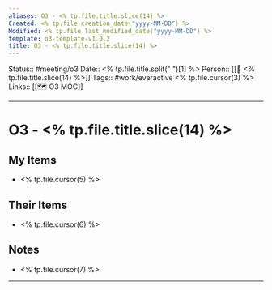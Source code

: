 ```yaml
---
aliases: O3 - <% tp.file.title.slice(14) %>
Created: <% tp.file.creation_date("yyyy-MM-DD") %>
Modified: <% tp.file.last_modified_date("yyyy-MM-DD") %>
template: o3-template-v1.0.2
title: O3 - <% tp.file.title.slice(14) %>
---
```


Status:: #meeting/o3
Date:: <% tp.file.title.split(" ")[1] %>
Person:: [[👤 <% tp.file.title.slice(14) %>]]
Tags:: #work/everactive <% tp.file.cursor(3) %>
Links:: [[🗺 O3 MOC]]
___

# O3 - <% tp.file.title.slice(14) %>

## My Items
- <% tp.file.cursor(5) %>

## Their Items
- <% tp.file.cursor(6) %>

## Notes
- <% tp.file.cursor(7) %>

___

